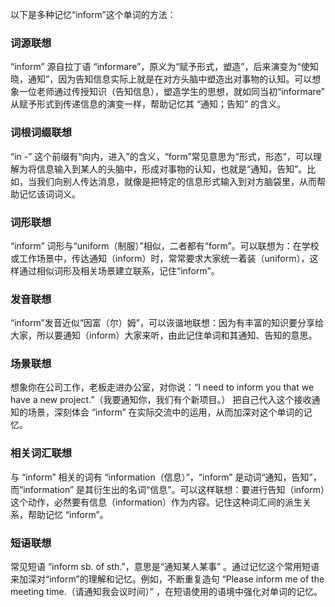 以下是多种记忆“inform”这个单词的方法：

### 词源联想
“inform” 源自拉丁语 “informare”，原义为“赋予形式，塑造”，后来演变为“使知晓，通知”，因为告知信息实际上就是在对方头脑中塑造出对事物的认知。可以想象一位老师通过传授知识（告知信息），塑造学生的思想，就如同当初“informare” 从赋予形式到传递信息的演变一样，帮助记忆其 “通知；告知” 的含义。

### 词根词缀联想
“in -” 这个前缀有“向内，进入”的含义，“form”常见意思为“形式，形态”，可以理解为将信息输入到某人的头脑中，形成对事物的认知，也就是“通知，告知”。比如，当我们向别人传达消息，就像是把特定的信息形式输入到对方脑袋里，从而帮助记忆该词词义。

### 词形联想
“inform” 词形与“uniform（制服）”相似，二者都有“form”。可以联想为：在学校或工作场景中，传达通知（inform）时，常常要求大家统一着装（uniform），这样通过相似词形及相关场景建立联系，记住“inform”。

### 发音联想
“inform”发音近似“因富（尔）姆”，可以诙谐地联想：因为有丰富的知识要分享给大家，所以要通知（inform）大家来听，由此记住单词和其通知、告知的意思。

### 场景联想
想象你在公司工作，老板走进办公室，对你说：“I need to inform you that we have a new project.”（我要通知你，我们有个新项目。） 把自己代入这个接收通知的场景，深刻体会 “inform” 在实际交流中的运用，从而加深对这个单词的记忆。

### 相关词汇联想
与 “inform” 相关的词有 “information（信息）”，“inform” 是动词“通知，告知”，而“information” 是其衍生出的名词“信息”。可以这样联想：要进行告知（inform）这个动作，必然要有信息（information）作为内容。记住这种词汇间的派生关系，帮助记忆 “inform”。

### 短语联想
常见短语 “inform sb. of sth.”，意思是“通知某人某事” 。通过记忆这个常用短语来加深对“inform”的理解和记忆。例如，不断重复造句 “Please inform me of the meeting time.（请通知我会议时间）” ，在短语使用的语境中强化对单词的记忆。 